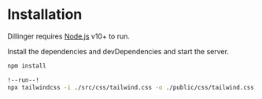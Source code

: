 # Installation

Dillinger requires [Node.js](https://nodejs.org/) v10+ to run.

Install the dependencies and devDependencies and start the server.

```sh
npm install

!--run--!
npx tailwindcss -i ./src/css/tailwind.css -o ./public/css/tailwind.css --watch
```
